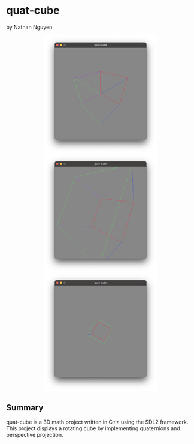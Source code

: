 # quat-cube
by Nathan Nguyen

<p align="center">
  <img src="img/cover_1.png" width="300" />
  <img src="img/cover_2.png" width="300" /> 
  <img src="img/cover_3.png" width="300" />
</p>

## Summary
quat-cube is a 3D math project written in C++ using the SDL2 framework. This project displays a rotating cube by implementing quaternions and perspective projection.
